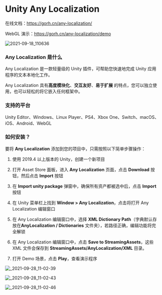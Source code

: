 # Unity Any Localization

在线文档：https://gorh.cn/any-localization/

WebGL 演示：https://gorh.cn/any-localization/demo

![2021-09-18_110636](https://user-images.githubusercontent.com/49583943/135221816-5588d14f-d0c6-4622-bcc4-342119f734b6.png)


<h3 id="what-is-any-localization">Any Localization 是什么</h3>

Any Localization 是一款轻量级的 Unity 插件，可帮助您快速地完成 Unity 应用程序的文本本地化工作。

Any Localization 具有**高度模块化**、**交互友好**、**易于扩展** 的特点，您可以独立使用，也可以轻松的将它嵌入任何框架中。

<h3 id="supported-platforms"><span onclick="window.location.href='#supported-platforms';">支持的平台</span></h3>
Unity Editor、Windows、Linux Player、PS4、Xbox One、Switch、macOS、iOS、Android、WebGL

<h3 id="how-to-install"><span onclick="window.location.href='#how-to-install';">如何安装？</span></h3>

要将 **Any Localization** 添加到您的项目中，只需按照以下简单步骤操作：

1. 使用 2019.4 以上版本的 Unity，创建一个新项目

2. 打开 Asset Store 面板，进入 **Any Localization** 页面，点击 **Download** 按钮，然后点击 **Import** 按钮

3. 在 **Import unity package** 弹窗中，确保所有资产都被选中后，点击 **Import** 按钮

4. 在 Unity 菜单栏上找到 **Window > Any Localization**，点击将打开 Any Localization 编辑窗口

5. 在 Any Localization 编辑窗口中，选择 **XML Dictionary Path**（字典默认存放在**AnyLocalization / Dictionaries** 文件夹），若路径正确，编辑功能将完全解锁

6. 在 Any Localization 编辑窗口中，点击 **Save to StreamingAssets**，这些 XML 文件会保存到 **StreamingAssets/AnyLocalization/XML** 目录。

7. 打开 Demo 场景，点击 **Play**，查看演示程序


![_2021-09-28_11-02-39](https://user-images.githubusercontent.com/49583943/135222116-5f4b3338-a136-4395-81d0-be77b51e91f7.png)

![_2021-09-28_11-02-43](https://user-images.githubusercontent.com/49583943/135222127-4664579c-577b-4b04-b711-e69e4d11930f.png)

![_2021-09-28_11-02-46](https://user-images.githubusercontent.com/49583943/135222159-21b955ab-35ad-4f8b-bfa2-2a425edbd032.png)
